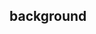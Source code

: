 ## background


<!-- CSSJSON.background.description -->

<!-- CSSJSON.background.syntax -->

<!-- CSSJSON.background.values -->

<!-- CSSJSON.background.defaultValue -->

<!-- CSSJSON.background.unixTags -->

<!-- CSSJSON.background.compatibility -->

<!-- CSSJSON.background.reference -->